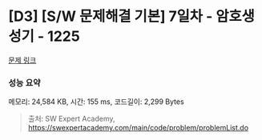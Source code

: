 # [D3] [S/W 문제해결 기본] 7일차 - 암호생성기 - 1225 

[문제 링크](https://swexpertacademy.com/main/code/problem/problemDetail.do?contestProbId=AV14uWl6AF0CFAYD) 

### 성능 요약

메모리: 24,584 KB, 시간: 155 ms, 코드길이: 2,299 Bytes



> 출처: SW Expert Academy, https://swexpertacademy.com/main/code/problem/problemList.do